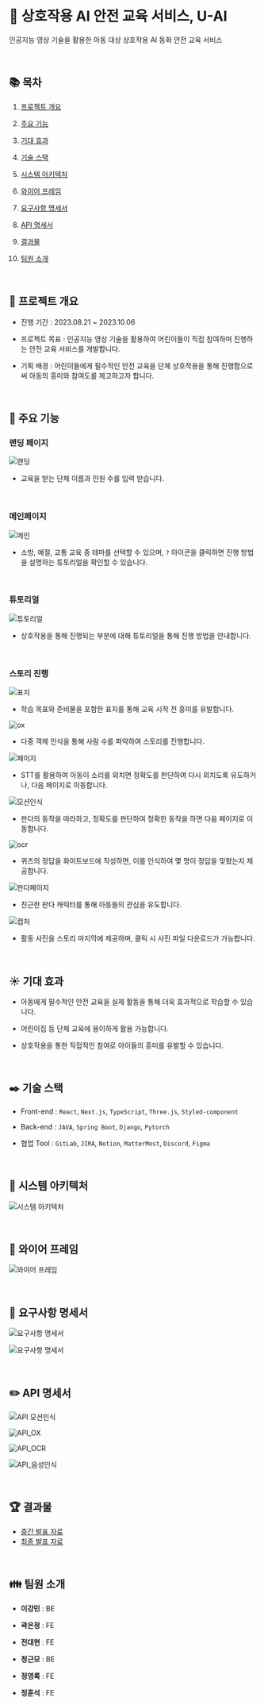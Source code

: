 # :runner: 상호작용 AI 안전 교육 서비스, U-AI

인공지능 영상 기술을 활용한 아동 대상 상호작용 AI 동화 안전 교육 서비스

<br/>

## :books: 목차

1. [프로젝트 개요](#speech_balloon-프로젝트-개요)

2. [주요 기능](#loudspeaker-주요-기능)

3. [기대 효과](#sunny-기대-효과)

4. [기술 스택](#black_nib-기술-스택)

5. [시스템 아키텍처](#open_file_folder-시스템-아키텍처)

6. [와이어 프레임](#microscope-와이어-프레임)

7. [요구사항 명세서](#memo-요구사항-명세서)

8. [API 명세서](#pencil2-api-명세서)

9. [결과물](#trophy-결과물)

10. [팀원 소개](#family-팀원-소개)

<br/>

## :speech_balloon: 프로젝트 개요

- 진행 기간 : 2023.08.21 ~ 2023.10.06

- 프로젝트 목표 : 인공지능 영상 기술을 활용하여 어린이들이 직접 참여하며 진행하는 안전 교육 서비스를 개발합니다.

- 기획 배경 : 어린이들에게 필수적인 안전 교육을 단체 상호작용을 통해 진행함으로써 아동의 흥미와 참여도를 제고하고자 합니다.

<br/>

## :loudspeaker: 주요 기능

### 랜딩 페이지

![랜딩](README/랜딩페이지.png)

- 교육을 받는 단체 이름과 인원 수를 입력 받습니다.

<br/>

### 메인페이지

![메인](README/메인페이지.png)

- 소방, 예절, 교통 교육 중 테마를 선택할 수 있으며, `?` 아이콘을 클릭하면 진행 방법을 설명하는 튜토리얼을 확인할 수 있습니다.

<br/>

### 튜토리얼

![튜토리얼](README/튜토리얼페이지.png)

- 상호작용을 통해 진행되는 부분에 대해 튜토리얼을 통해 진행 방법을 안내합니다.

<br/>

### 스토리 진행

![표지](README/커버페이지.png)

- 학습 목표와 준비물을 포함한 표지를 통해 교육 시작 전 흥미를 유발합니다.

![ox](README/ox페이지.png)

- 다중 객체 인식을 통해 사람 수를 파악하여 스토리를 진행합니다.

![페이지](README/stt페이지.png)

- STT를 활용하여 아동이 소리를 외치면 정확도를 판단하여 다시 외치도록 유도하거나, 다음 페이지로 이동합니다.

![모션인식](README/모션인식페이지.png)

- 판다의 동작을 따라하고, 정확도를 판단하여 정확한 동작을 하면 다음 페이지로 이동합니다.

![ocr](README/ocr페이지.jpg)

- 퀴즈의 정답을 화이트보드에 작성하면, 이를 인식하여 몇 명이 정답을 맞혔는지 제공합니다.

![판다페이지](README/판다페이지.png)

- 친근한 판다 캐릭터를 통해 아동들의 관심을 유도합니다.

![캡처](README/캡처페이지.png)

- 활동 사진을 스토리 마지막에 제공하며, 클릭 시 사진 파일 다운로드가 가능합니다.

<br/>

## :sunny: 기대 효과

- 아동에게 필수적인 안전 교육을 실제 활동을 통해 더욱 효과적으로 학습할 수 있습니다.

- 어린이집 등 단체 교육에 용이하게 활용 가능합니다.

- 상호작용을 통한 직접적인 참여로 아이들의 흥미를 유발할 수 있습니다.

<br/>

## :black_nib: 기술 스택

- Front-end :  `React`, `Next.js`, `TypeScript`, `Three.js`, `Styled-component`

- Back-end : `JAVA`, `Spring Boot`, `Django`, `Pytorch`

- 협업 Tool : `GitLab`, `JIRA`, `Notion`, `MatterMost`, `Discord`, `Figma`

<br/>

## :open_file_folder: 시스템 아키텍처

![시스템 아키텍처](README/architecture.png)

<br/>

## :microscope: 와이어 프레임

![와이어 프레임](README/와이어프레임.png)

<br/>

## :memo: 요구사항 명세서

![요구사항 명세서](README/요구사항_명세서1.png)

![요구사항 명세서](README/요구사항_명세서2.png)

<br/>

## :pencil2: API 명세서

![API 모션인식](README/api_모션인식.png)

![API_OX](README/api_ox.png)

![API_OCR](README/api_ocr.png)

![API_음성인식](README/api_음성인식.png)

<br/>

## :trophy: 결과물

- [중간 발표 자료](https://drive.google.com/file/d/1HFNwo7lHW85fRsJFJW48vq73_kQEnRpQ/view?usp=drive_link)
- [최종 발표 자료](https://drive.google.com/file/d/1SAf3oBKZLmWy3u49IUph8HGWM52VC65J/view?usp=drive_link)

<br/>

## :family: 팀원 소개

- **이강민** : BE

- **곽은정** : FE

- **전대현** : FE

- **정근모** : BE

- **정영록** : FE

- **정훈석** : FE
